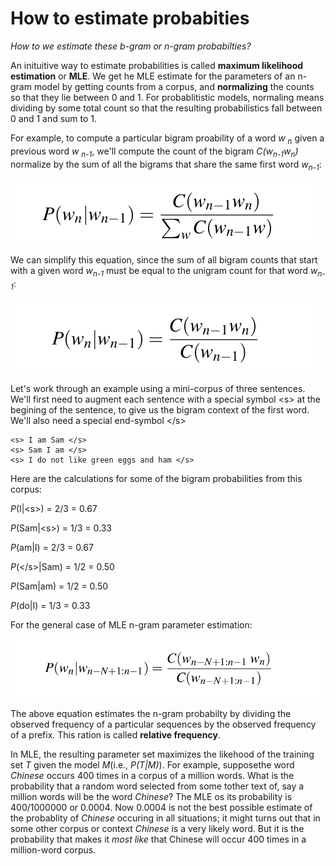 # How to estimate probabities

*How to we estimate these b-gram or n-gram probabilties?*

An inituitive way to estimate probabilities is called **maximum likelihood estimation** or **MLE**. We get he MLE estimate for the parameters of an n-gram model by getting counts from a corpus, and **normalizing** the counts so that they lie between 0 and 1. For probablitistic models, normaling means dividing by some total count so that the resulting probabilistics fall between 0 and 1 and sum to 1.

For example, to compute a particular bigram proability of a word *w <sub>n</sub>* given a previous word *w <sub>n-1</sub>*, we'll compute the count of the bigram *C(w<sub>n-1</sub>w<sub>n</sub>)* normalize by the sum of all the bigrams that share the same first word *w<sub>n-1</sub>*:

![Image not found](/assets/images/n-gram-5.png)

We can simplify this equation, since the sum of all bigram counts that start with a given word *w<sub>n-1</sub>* must be equal to the unigram count for that word *w<sub>n-1</sub>*:

![Image not found](/assets/images/n-gram-6.png)

Let's work through an example using a mini-corpus of three sentences. We'll first need to augment each sentence with a special symbol &lt;s&gt; at the begining of the sentence, to give us the bigram context of the first word. We'll also need a special end-symbol &lt;/s&gt;

```
<s> I am Sam </s>
<s> Sam I am </s>
<s> I do not like green eggs and ham </s>
```

Here are the calculations for some of the bigram probabilities from this corpus:


*P*(I|&lt;s&gt;) = 2/3 = 0.67

*P*(Sam|&lt;s&gt;) = 1/3 = 0.33

*P*(am|I) = 2/3 = 0.67

*P*(&lt;/s&gt;|Sam) = 1/2 = 0.50

*P*(Sam|am) = 1/2 = 0.50

*P*(do|I) = 1/3 = 0.33

For the general case of MLE n-gram parameter estimation:

![Image not found](/assets/images/n-gram-7.png)

The above equation estimates the n-gram probabilty by dividing the observed frequency of a particular sequences by the observed frequency of a prefix. This ration is called **relative frequency**.

In MLE, the resulting parameter set maximizes the likehood of the training set *T* given the model *M*(i.e., *P(T|M)*). For example, supposethe word *Chinese* occurs 400 times in a corpus of a million words. What is the probability that a random word selected from some tother text of, say a million words will be the word *Chinese*? The MLE os its probability is 400/1000000 or 0.0004. Now 0.0004 is not the best possible estimate of the probablity of *Chinese* occuring in all situations; it might turns out that in some other corpus or context *Chinese* is a very likely word. But it is the probability that makes it *most like* that Chinese will occur 400 times in a million-word corpus.